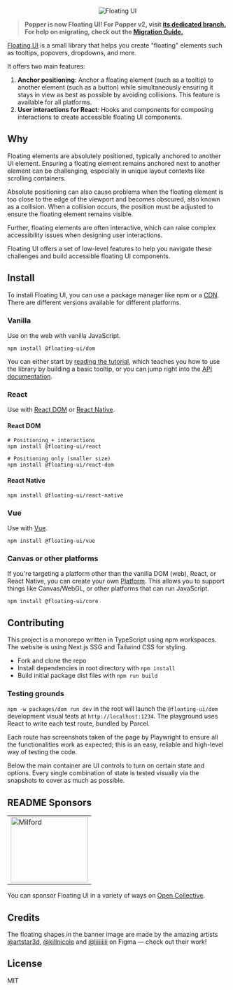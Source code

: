 <p align="center">
  <img src="https://github.com/floating-ui/floating-ui/blob/master/website/assets/floating-ui-banner.png" alt="Floating UI">
<p>

> **Popper is now Floating UI! For Popper v2, visit
> [its dedicated branch.](https://github.com/floating-ui/floating-ui/tree/v2.x)
> For help on migrating, check out the
> [Migration Guide.](https://floating-ui.com/docs/migration)**

[Floating UI](https://floating-ui.com) is a small library that helps you create
"floating" elements such as tooltips, popovers, dropdowns, and more.

It offers two main features:

1. **Anchor positioning**: Anchor a floating element (such as a tooltip) to
   another element (such as a button) while simultaneously ensuring it stays in
   view as best as possible by avoiding collisions. This feature is available
   for all platforms.
2. **User interactions for React**: Hooks and components for composing
   interactions to create accessible floating UI components.

## Why

Floating elements are absolutely positioned, typically anchored to another UI
element. Ensuring a floating element remains anchored next to another element
can be challenging, especially in unique layout contexts like scrolling
containers.

Absolute positioning can also cause problems when the floating element is too
close to the edge of the viewport and becomes obscured, also known as a
collision. When a collision occurs, the position must be adjusted to ensure the
floating element remains visible.

Further, floating elements are often interactive, which can raise complex
accessibility issues when designing user interactions.

Floating UI offers a set of low-level features to help you navigate these
challenges and build accessible floating UI components.

## Install

To install Floating UI, you can use a package manager like npm or a
[CDN](https://floating-ui.com/docs/getting-started#cdn). There are different
versions available for different platforms.

### Vanilla

Use on the web with vanilla JavaScript.

```shell
npm install @floating-ui/dom
```

You can either start by
[reading the tutorial](https://floating-ui.com/docs/tutorial), which teaches you
how to use the library by building a basic tooltip, or you can jump right into
the [API documentation](https://floating-ui.com/docs/computePosition).

### React

Use with [React DOM](https://floating-ui.com/docs/react) or
[React Native](https://floating-ui.com/docs/react-native).

#### React DOM

```shell
# Positioning + interactions
npm install @floating-ui/react

# Positioning only (smaller size)
npm install @floating-ui/react-dom
```

#### React Native

```shell
npm install @floating-ui/react-native
```

### Vue

Use with [Vue](https://floating-ui.com/docs/vue).

```shell
npm install @floating-ui/vue
```

### Canvas or other platforms

If you're targeting a platform other than the vanilla DOM (web), React, or React
Native, you can create your own
[Platform](https://floating-ui.com/docs/platform). This allows you to support
things like Canvas/WebGL, or other platforms that can run JavaScript.

```shell
npm install @floating-ui/core
```

## Contributing

This project is a monorepo written in TypeScript using npm workspaces. The
website is using Next.js SSG and Tailwind CSS for styling.

- Fork and clone the repo
- Install dependencies in root directory with `npm install`
- Build initial package dist files with `npm run build`

### Testing grounds

`npm -w packages/dom run dev` in the root will launch the `@floating-ui/dom`
development visual tests at `http://localhost:1234`. The playground uses React
to write each test route, bundled by Parcel.

Each route has screenshots taken of the page by Playwright to ensure all the
functionalities work as expected; this is an easy, reliable and high-level way
of testing the code.

Below the main container are UI controls to turn on certain state and options.
Every single combination of state is tested visually via the snapshots to cover
as much as possible.

## README Sponsors

<table>
  <tr>
    <td>
      <a href="https://milfordasset.com/" target="_blank" rel="noopener noreferrer"><img width="176" height="150" src="https://github.com/floating-ui/floating-ui/blob/master/website/assets/sponsors/milford.svg" alt="Milford" /></a>
    </td>
  </tr>
</table>

You can sponsor Floating UI in a variety of ways on
[Open Collective](https://opencollective.com/floating-ui).

## Credits

The floating shapes in the banner image are made by the amazing artists
[@artstar3d](https://figma.com/@artstar3d),
[@killnicole](https://figma.com/@killnicole) and
[@liiiiiiii](https://www.figma.com/@liiiiiii) on Figma — check out their work!

## License

MIT

